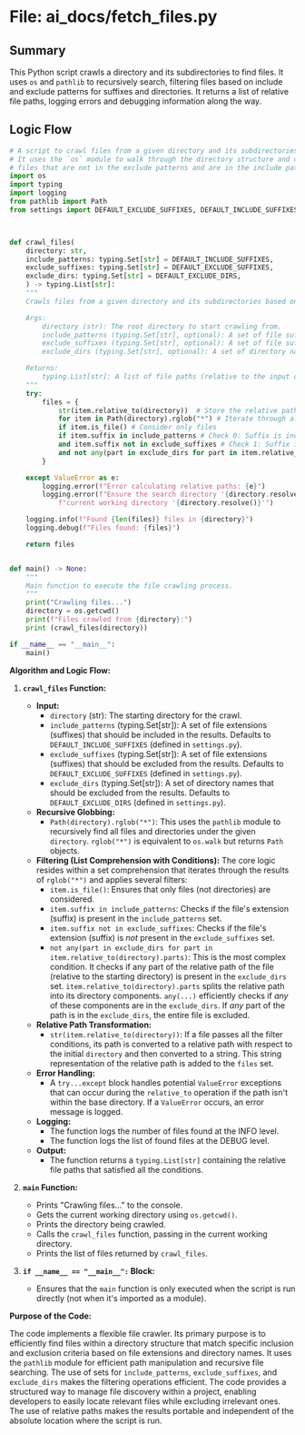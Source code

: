 # File: ai_docs/fetch_files.py

## Summary

This Python script crawls a directory and its subdirectories to find files. It uses `os` and `pathlib` to recursively search, filtering files based on include and exclude patterns for suffixes and directories. It returns a list of relative file paths, logging errors and debugging information along the way.


## Logic Flow

```python
# A script to crawl files from a given directory and its subdirectories.
# It uses the `os` module to walk through the directory structure and collects file paths based on specified include and exclude patterns.
# files that are not in the exclude patterns and are in the include patterns are collected.
import os
import typing
import logging
from pathlib import Path
from settings import DEFAULT_EXCLUDE_SUFFIXES, DEFAULT_INCLUDE_SUFFIXES, DEFAULT_EXCLUDE_DIRS



def crawl_files(
    directory: str,
    include_patterns: typing.Set[str] = DEFAULT_INCLUDE_SUFFIXES,
    exclude_suffixes: typing.Set[str] = DEFAULT_EXCLUDE_SUFFIXES,
    exclude_dirs: typing.Set[str] = DEFAULT_EXCLUDE_DIRS,
    ) -> typing.List[str]:
    """
    Crawls files from a given directory and its subdirectories based on include/exclude patterns.

    Args:
        directory (str): The root directory to start crawling from.
        include_patterns (typing.Set[str], optional): A set of file suffixes to include. Defaults to DEFAULT_INCLUDE_SUFFIXES.
        exclude_suffixes (typing.Set[str], optional): A set of file suffixes to exclude. Defaults to DEFAULT_EXCLUDE_SUFFIXES.
        exclude_dirs (typing.Set[str], optional): A set of directory names to exclude. Defaults to DEFAULT_EXCLUDE_DIRS.

    Returns:
        typing.List[str]: A list of file paths (relative to the input directory) that meet the inclusion/exclusion criteria.
    """
    try:
        files = {
            str(item.relative_to(directory))  # Store the relative path string
            for item in Path(directory).rglob("*") # Iterate through all items recursively
            if item.is_file() # Consider only files
            if item.suffix in include_patterns # Check 0: Suffix is included
            and item.suffix not in exclude_suffixes # Check 1: Suffix is not excluded
            and not any(part in exclude_dirs for part in item.relative_to(directory).parts) # Check 2: No path part is excluded
        }

    except ValueError as e:
        logging.error(f"Error calculating relative paths: {e}")
        logging.error(f"Ensure the search directory '{directory.resolve()}' is within or is the "
            f"current working directory '{directory.resolve()}'")

    logging.info(f"Found {len(files)} files in {directory}")
    logging.debug(f"Files found: {files}")

    return files


def main() -> None:
    """
    Main function to execute the file crawling process.
    """
    print("Crawling files...")
    directory = os.getcwd()  
    print(f"Files crawled from {directory}:")
    print (crawl_files(directory))

if __name__ == "__main__":
    main()
```

**Algorithm and Logic Flow:**

1.  **`crawl_files` Function:**
    *   **Input:**
        *   `directory` (str):  The starting directory for the crawl.
        *   `include_patterns` (typing.Set\[str]): A set of file extensions (suffixes) that should be included in the results. Defaults to `DEFAULT_INCLUDE_SUFFIXES` (defined in `settings.py`).
        *   `exclude_suffixes` (typing.Set\[str]): A set of file extensions (suffixes) that should be excluded from the results. Defaults to `DEFAULT_EXCLUDE_SUFFIXES` (defined in `settings.py`).
        *   `exclude_dirs` (typing.Set\[str]): A set of directory names that should be excluded from the results. Defaults to `DEFAULT_EXCLUDE_DIRS` (defined in `settings.py`).
    *   **Recursive Globbing:**
        *   `Path(directory).rglob("*")`: This uses the `pathlib` module to recursively find all files and directories under the given `directory`.  `rglob("*")` is equivalent to `os.walk` but returns `Path` objects.
    *   **Filtering (List Comprehension with Conditions):** The core logic resides within a set comprehension that iterates through the results of `rglob("*")` and applies several filters:
        *   `item.is_file()`:  Ensures that only files (not directories) are considered.
        *   `item.suffix in include_patterns`: Checks if the file's extension (suffix) is present in the `include_patterns` set.
        *   `item.suffix not in exclude_suffixes`: Checks if the file's extension (suffix) is *not* present in the `exclude_suffixes` set.
        *   `not any(part in exclude_dirs for part in item.relative_to(directory).parts)`: This is the most complex condition. It checks if any part of the relative path of the file (relative to the starting directory) is present in the `exclude_dirs` set. `item.relative_to(directory).parts` splits the relative path into its directory components.  `any(...)` efficiently checks if *any* of these components are in the `exclude_dirs`.  If *any* part of the path is in the `exclude_dirs`, the entire file is excluded.
    *   **Relative Path Transformation:**
        *   `str(item.relative_to(directory))`: If a file passes all the filter conditions, its path is converted to a relative path with respect to the initial `directory` and then converted to a string. This string representation of the relative path is added to the `files` set.
    *   **Error Handling:**
        *   A `try...except` block handles potential `ValueError` exceptions that can occur during the `relative_to` operation if the path isn't within the base directory.  If a `ValueError` occurs, an error message is logged.
    *   **Logging:**
        *   The function logs the number of files found at the INFO level.
        *   The function logs the list of found files at the DEBUG level.
    *   **Output:**
        *   The function returns a `typing.List[str]` containing the relative file paths that satisfied all the conditions.

2.  **`main` Function:**
    *   Prints "Crawling files..." to the console.
    *   Gets the current working directory using `os.getcwd()`.
    *   Prints the directory being crawled.
    *   Calls the `crawl_files` function, passing in the current working directory.
    *   Prints the list of files returned by `crawl_files`.

3.  **`if __name__ == "__main__":` Block:**
    *   Ensures that the `main` function is only executed when the script is run directly (not when it's imported as a module).

**Purpose of the Code:**

The code implements a flexible file crawler.  Its primary purpose is to efficiently find files within a directory structure that match specific inclusion and exclusion criteria based on file extensions and directory names. It uses the `pathlib` module for efficient path manipulation and recursive file searching. The use of sets for `include_patterns`, `exclude_suffixes`, and `exclude_dirs` makes the filtering operations efficient.  The code provides a structured way to manage file discovery within a project, enabling developers to easily locate relevant files while excluding irrelevant ones.  The use of relative paths makes the results portable and independent of the absolute location where the script is run.

